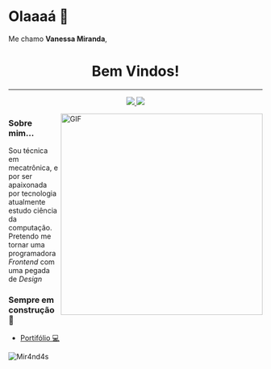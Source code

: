 <!--
**Mir4nd4s/Mir4nd4s** is a ✨ _special_ ✨ repository because its `README.md` (this file) appears on your GitHub profile.

Here are some ideas to get you started:

- 🔭 I’m currently working on ...
- 🌱 I’m currently learning ...
- 👯 I’m looking to collaborate on ...
- 🤔 I’m looking for help with ...
- 💬 Ask me about ...
- 📫 How to reach me: ...
- 😄 Pronouns: ...
- ⚡ Fun fact: ...
�
-->

<h1> Olaaaá 👋 </h1>

<!-- ```diff
- text in red
+ text in green
! text in orange
# text in gray
@@ text in purple (and bold)@@
```  -->

Me chamo <b>Vanessa Miranda</b>,


<h1 align='center'> Bem Vindos! </h1>
<hr>

<p align="center"> 
  <a href="https://github.com/Mir4nd4s" target="_blank">
    <img src="https://img.shields.io/badge/-Github-000?style=flat-square&logo=Github&logoColor=white&style=plastic" >
  </a>
  <a href="https://www.linkedin.com/in/Mir4nd4s/" target="_blank">
    <img src="https://img.shields.io/badge/-LinkedIn-blue?style=flat-square&logo=Linkedin&logoColor=white&style=plastic"  >
  </a>  
</p>
  
<img align="right" alt="GIF" src="https://user-images.githubusercontent.com/62124855/126871594-9eea004b-7873-491b-9bb0-04ed14c2022f.png" width="400px" />


### Sobre mim...
Sou técnica em mecatrônica, e por ser apaixonada por tecnologia atualmente estudo ciência da computação.
Pretendo me tornar uma programadora *Frontend* com uma pegada de *Design*

### Sempre em construção 🚧
- <a href="https://mir4nd4s.github.io/Meu_Portifolio/" target="_blank" >Portifólio 💻</a>



<p>
  <img align="left"  src="https://github-readme-stats.vercel.app/api/top-langs/?username=Mir4nd4s&layout=compact&theme=graywhite&title_color=268bd2" alt="Mir4nd4s" 
</p> 
<!--
  <p>
  <img align="center" src="https://github-readme-stats.vercel.app/api?username=Mir4nd4s&count_private=true&show_icons=true&theme=graywhite&icon_color=268bd2&title_color=268bd2" alt="Mir4nd4s" />
</p>  -->

